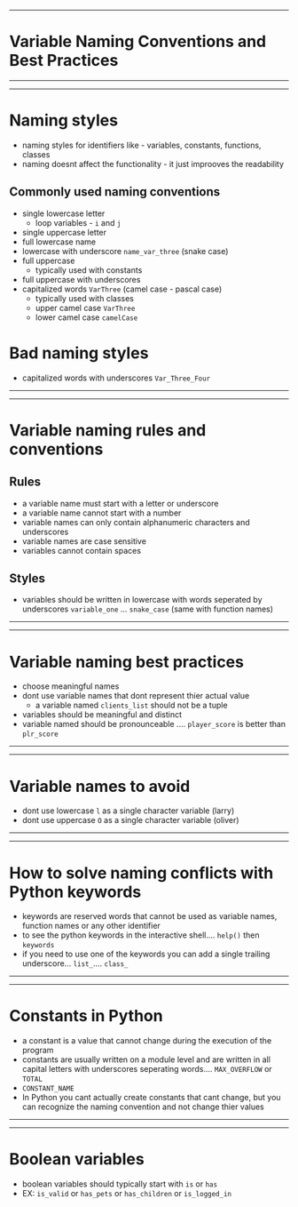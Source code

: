 ***
# Variable Naming Conventions and Best Practices
***
***
# Naming styles
* naming styles for identifiers like - variables, constants, functions, classes
* naming doesnt affect the functionality - it just improoves the readability 
## Commonly used naming conventions
* single lowercase letter
    * loop variables - ```i``` and ```j```
* single uppercase letter
* full lowercase name
* lowercase with underscore ```name_var_three``` (snake case)
* full uppercase
    * typically used with constants 
* full uppercase with underscores
* capitalized words ```VarThree``` (camel case - pascal case)
    * typically used with classes
    * upper camel case ```VarThree```
    * lower camel case ```camelCase```

# Bad naming styles
* capitalized words with underscores ```Var_Three_Four```
***
***
# Variable naming rules and conventions
## Rules
* a variable name must start with a letter or underscore
* a variable name cannot start with a number
* variable names can only contain alphanumeric characters and underscores
* variable names are case sensitive 
* variables cannot contain spaces
## Styles
* variables should be written in lowercase with words seperated by underscores ```variable_one``` ... ```snake_case``` (same with function names)
***
***
# Variable naming best practices
* choose meaningful names
* dont use variable names that dont represent thier actual value
    * a variable named ```clients_list``` should not be a tuple
* variables should be meaningful and distinct
* variable named should be pronounceable .... ```player_score``` is better than ```plr_score```
***
***
# Variable names to avoid
* dont use lowercase ```l``` as a single character variable (larry)
* dont use uppercase ```O``` as a single character variable (oliver)
***
***
# How to solve naming conflicts with Python keywords
* keywords are reserved words that cannot be used as variable names, function names or any other identifier 
* to see the python keywords in the interactive shell.... ```help()``` then ```keywords```
* if you need to use one of the keywords you can add a single trailing underscore... ```list_```.... ```class_```
***
***
# Constants in Python
* a constant is a value that cannot change during the execution of the program
* constants are usually written on a module level and are written in all capital letters with underscores seperating words.... ```MAX_OVERFLOW``` or ```TOTAL```
* ```CONSTANT_NAME```
* In Python you cant actually create constants that cant change, but you can recognize the naming convention and not change thier values 
***
*** 
# Boolean variables
* boolean variables should typically start with ```is``` or ```has```
* EX: ```is_valid``` or ```has_pets``` or ```has_children``` or ```is_logged_in```